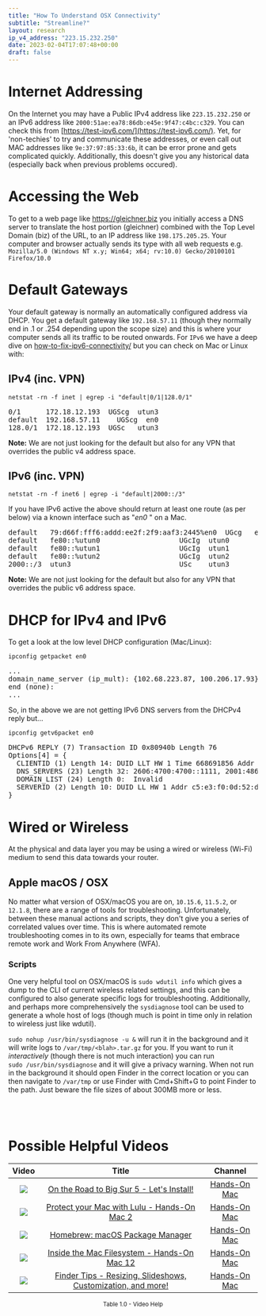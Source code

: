 ```yaml
---
title: "How To Understand OSX Connectivity"
subtitle: "Streamline?"
layout: research
ip_v4_address: "223.15.232.250"
date: 2023-02-04T17:07:48+00:00
draft: false
---
```


# Internet Addressing
On the Internet you may have a Public IPv4 address like ```223.15.232.250``` or an IPv6 address like ```2000:51ae:ea78:86db:e45e:9f47:c4bc:c329```. You can check this from [https://test-ipv6.com/](https://test-ipv6.com/). Yet, for 'non-techies' to try and communicate these addresses, or even call out MAC addresses like ```9e:37:97:85:33:6b```, it can be error prone and gets complicated quickly. Additionally, this doesn't give you any historical data (especially back when previous problems occured).

# Accessing the Web
To get to a web page like https://gleichner.biz you initially access a DNS server to translate the host portion (gleichner) combined with the Top Level Domain (biz) of the URL, to an IP address like ```198.175.205.25```. Your computer and browser actually sends its type with all web requests e.g. <br>```Mozilla/5.0 (Windows NT x.y; Win64; x64; rv:10.0) Gecko/20100101 Firefox/10.0```

# Default Gateways
Your default gateway is normally an automatically configured address via DHCP. You get a default gateway like ```192.168.57.11``` (though they normally end in .1 or .254 depending upon the scope size) and this is where your computer sends all its traffic to be routed onwards. For ```IPv6``` we have a deep dive on [how-to-fix-ipv6-connectivity/](/blog/how-to-fix-ipv6-connectivity/) but you can check on Mac or Linux with:

## IPv4 (inc. VPN)
```netstat -rn -f inet | egrep -i "default|0/1|128.0/1"```

<pre>
0/1      172.18.12.193  UGScg  utun3
default  192.168.57.11    UGScg  en0
128.0/1  172.18.12.193  UGSc   utun3</pre>

**Note:** We are not just looking for the default but also for any VPN that overrides the public v4 address space.

## IPv6 (inc. VPN)
```netstat -rn -f inet6 | egrep -i "default|2000::/3"```

If you have IPv6 active the above should return at least one route (as per below) via a known interface such as "_en0_ " on a Mac. 

<pre>
default   79:d66f:fff6:addd:ee2f:2f9:aaf3:2445%en0  UGcg   en0
default   fe80::%utun0                   UGcIg  utun0
default   fe80::%utun1                   UGcIg  utun1
default   fe80::%utun2                   UGcIg  utun2
2000::/3  utun3                          USc    utun3</pre>

**Note:** We are not just looking for the default but also for any VPN that overrides the public v6 address space.

# DHCP for IPv4 and IPv6

To get a look at the low level DHCP configuration (Mac/Linux): 

```ipconfig getpacket en0```

<pre>
...
domain_name_server (ip_mult): {102.68.223.87, 100.206.17.93}
end (none):
...</pre>

So, in the above we are not getting IPv6 DNS servers from the DHCPv4 reply but...

```ipconfig getv6packet en0```

<pre>
DHCPv6 REPLY (7) Transaction ID 0x80940b Length 76
Options[4] = {
  CLIENTID (1) Length 14: DUID LLT HW 1 Time 668691856 Addr 9e:37:97:85:33:6b
  DNS_SERVERS (23) Length 32: 2606:4700:4700::1111, 2001:4860:4860::8844
  DOMAIN_LIST (24) Length 0:  Invalid
  SERVERID (2) Length 10: DUID LL HW 1 Addr c5:e3:f0:0d:52:d8
}</pre>

# Wired or Wireless
At the physical and data layer you may be using a wired or wireless (Wi-Fi) medium to send this data towards your router. 

## Apple macOS / OSX
No matter what version of OSX/macOS you are on, ```10.15.6```, ```11.5.2```, or ```12.1.8```, there are a range of tools for troubleshooting. Unfortunately, between these manual actions and scripts, they don't give you a series of correlated values over time. This is where automated remote troubleshooting comes in to its own, especially for teams that embrace remote work and Work From Anywhere (WFA).

### Scripts
One very helpful tool on OSX/macOS is ```sudo wdutil info``` which gives a dump to the CLI of current wireless related settings, and this can be configured to also generate specific logs for troubleshooting. Additionally, and perhaps more comprehensively the ```sysdiagnose``` tool can be used to generate a whole host of logs (though much is point in time only in relation to wireless just like wdutil).

```sudo nohup /usr/bin/sysdiagnose -u &``` will run it in the background and it will write logs to ```/var/tmp/<blah>.tar.gz``` for you. If you want to run it *interactively* (though there is not much interaction) you can run<br>```sudo /usr/bin/sysdiagnose``` and it will give a privacy warning. When not run in the background it should open Finder in the correct location or you can then navigate to ```/var/tmp``` or use Finder with Cmd+Shift+G to point Finder to the path. Just beware the file sizes of about 300MB more or less.

<br><br>
# Possible Helpful Videos

<link href="/plugins/lity/css/lity.min.css" rel="stylesheet">
<script src="/plugins/lity/js/lity.min.js"></script>
<div class="table1-start"></div>

|Video | Title | Channel |
| :---: | :---: | :---: |
|<a href="https://www.youtube.com/watch?v=fWLgMZsAGXQ" data-lity><img src="https://i.ytimg.com/vi/fWLgMZsAGXQ/default.jpg" class="img-fluid"></a>|<a href="https://www.youtube.com/watch?v=fWLgMZsAGXQ" data-lity>On the Road to Big Sur 5 - Let&#39;s Install!</a>|<a target="_blank" href="https://www.youtube.com/channel/UCg43DP8MdHVcl4rFK_delBg" >Hands-On Mac</a>|
|<a href="https://www.youtube.com/watch?v=sr6SEe5zuwM" data-lity><img src="https://i.ytimg.com/vi/sr6SEe5zuwM/default.jpg" class="img-fluid"></a>|<a href="https://www.youtube.com/watch?v=sr6SEe5zuwM" data-lity>Protect your Mac with Lulu - Hands-On Mac 2</a>|<a target="_blank" href="https://www.youtube.com/channel/UCg43DP8MdHVcl4rFK_delBg" >Hands-On Mac</a>|
|<a href="https://www.youtube.com/watch?v=1uvr9-zUB3w" data-lity><img src="https://i.ytimg.com/vi/1uvr9-zUB3w/default.jpg" class="img-fluid"></a>|<a href="https://www.youtube.com/watch?v=1uvr9-zUB3w" data-lity>Homebrew: macOS Package Manager</a>|<a target="_blank" href="https://www.youtube.com/channel/UCg43DP8MdHVcl4rFK_delBg" >Hands-On Mac</a>|
|<a href="https://www.youtube.com/watch?v=aRtx2X-T3gk" data-lity><img src="https://i.ytimg.com/vi/aRtx2X-T3gk/default.jpg" class="img-fluid"></a>|<a href="https://www.youtube.com/watch?v=aRtx2X-T3gk" data-lity>Inside the Mac Filesystem - Hands-On Mac 12</a>|<a target="_blank" href="https://www.youtube.com/channel/UCg43DP8MdHVcl4rFK_delBg" >Hands-On Mac</a>|
|<a href="https://www.youtube.com/watch?v=dmRGvZGCsZI" data-lity><img src="https://i.ytimg.com/vi/dmRGvZGCsZI/default.jpg" class="img-fluid"></a>|<a href="https://www.youtube.com/watch?v=dmRGvZGCsZI" data-lity>Finder Tips - Resizing, Slideshows, Customization, and more!</a>|<a target="_blank" href="https://www.youtube.com/channel/UCg43DP8MdHVcl4rFK_delBg" >Hands-On Mac</a>|

<center><small>Table 1.0 - Video Help</small></center>
 <br>
<div class="table1-end"></div>
<script type="text/javascript">
(function() {
    $('div.table1-start').nextUntil('div.table1-end', 'table').addClass('table thead-dark table-striped table-responsive rounded').attr('id', 't1');
    $('#t1').find('thead').addClass('thead-dark');
})();
</script>
